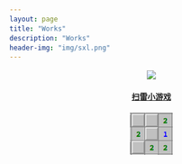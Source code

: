```yaml
---
layout: page
title: "Works"
description: "Works"
header-img: "img/sxl.png"
---
```


<center>
    <p><img src="http://nzr2ybsda.qnssl.com/images/74643/FqpyIlmjsJ9tHYgqaCHZnpfsqwAf.png?imageMogr2/strip/thumbnail/!200x200r/gravity/Center/crop/200x200/format/png" align="center"></p>
</center>

<center><a href="https://smartchen2005.github.io/works/%E6%89%AB%E9%9B%B7%E5%B0%8F%E6%B8%B8%E6%88%8F.html"><h4>扫雷小游戏</h4></a></center>
<center><a href="https://smartchen2005.github.io/works/%E6%89%AB%E9%9B%B7%E5%B0%8F%E6%B8%B8%E6%88%8F.html"><img src="img/扫雷小游戏.png"></a></center>
